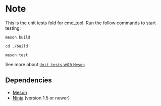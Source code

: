 # Note

This is the unit tests fold for cmd_tool. Run the follow commands to start testing:

`meson build`

`cd ./build`

`meson test`

See more about [`Unit tests` with `Meson`](http://mesonbuild.com/Unit-tests.html)

## Dependencies

*   [Meson](https://mesonbuild.com/Getting-meson.html)
*   [Ninja](https://ninja-build.org) (version 1.5 or newer)

